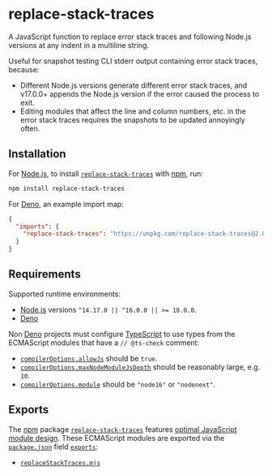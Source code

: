 # replace-stack-traces

A JavaScript function to replace error stack traces and following Node.js versions at any indent in a multiline string.

Useful for snapshot testing CLI stderr output containing error stack traces, because:

- Different Node.js versions generate different error stack traces, and v17.0.0+ appends the Node.js version if the error caused the process to exit.
- Editing modules that affect the line and column numbers, etc. in the error stack traces requires the snapshots to be updated annoyingly often.

## Installation

For [Node.js](https://nodejs.org), to install [`replace-stack-traces`](https://npm.im/replace-stack-traces) with [npm](https://npmjs.com/get-npm), run:

```sh
npm install replace-stack-traces
```

For [Deno](https://deno.land), an example import map:

```json
{
  "imports": {
    "replace-stack-traces": "https://unpkg.com/replace-stack-traces@2.0.0/replaceStackTraces.mjs"
  }
}
```

## Requirements

Supported runtime environments:

- [Node.js](https://nodejs.org) versions `^14.17.0 || ^16.0.0 || >= 18.0.0`.
- [Deno](https://deno.land)

Non [Deno](https://deno.land) projects must configure [TypeScript](https://typescriptlang.org) to use types from the ECMAScript modules that have a `// @ts-check` comment:

- [`compilerOptions.allowJs`](https://typescriptlang.org/tsconfig#allowJs) should be `true`.
- [`compilerOptions.maxNodeModuleJsDepth`](https://typescriptlang.org/tsconfig#maxNodeModuleJsDepth) should be reasonably large, e.g. `10`.
- [`compilerOptions.module`](https://typescriptlang.org/tsconfig#module) should be `"node16"` or `"nodenext"`.

## Exports

The [npm](https://npmjs.com) package [`replace-stack-traces`](https://npm.im/replace-stack-traces) features [optimal JavaScript module design](https://jaydenseric.com/blog/optimal-javascript-module-design). These ECMAScript modules are exported via the [`package.json`](./package.json) field [`exports`](https://nodejs.org/api/packages.html#exports):

- [`replaceStackTraces.mjs`](./replaceStackTraces.mjs)
